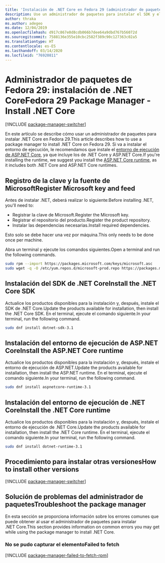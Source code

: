 ```yaml
---
title: 'Instalación de .NET Core en Fedora 29 (administrador de paquetes): .NET Core'
description: Use un administrador de paquetes para instalar el SDK y el entorno de ejecución de .NET Core en Fedora 29.
author: thraka
ms.author: adegeo
ms.date: 12/04/2019
ms.openlocfilehash: d917c867e0d8cdb066b7dee64a9dbd767b56072d
ms.sourcegitcommit: 7588136e355e10cbc2582f389c90c127363c02a5
ms.translationtype: HT
ms.contentlocale: es-ES
ms.lasthandoff: 03/14/2020
ms.locfileid: "76920811"
---
```

# <a name="fedora-29-package-manager---install-net-core"></a><span data-ttu-id="317eb-103">Administrador de paquetes de Fedora 29: instalación de .NET Core</span><span class="sxs-lookup"><span data-stu-id="317eb-103">Fedora 29 Package Manager - Install .NET Core</span></span>

[!INCLUDE [package-manager-switcher](./includes/package-manager-switcher.md)]

<span data-ttu-id="317eb-104">En este artículo se describe cómo usar un administrador de paquetes para instalar .NET Core en Fedora 29.</span><span class="sxs-lookup"><span data-stu-id="317eb-104">This article describes how to use a package manager to install .NET Core on Fedora 29.</span></span> <span data-ttu-id="317eb-105">Si va a instalar el entorno de ejecución, le recomendamos que instale el [entorno de ejecución de ASP.NET Core](#install-the-aspnet-core-runtime), ya que incluye los de .NET Core y ASP.NET Core.</span><span class="sxs-lookup"><span data-stu-id="317eb-105">If you're installing the runtime, we suggest you install the [ASP.NET Core runtime](#install-the-aspnet-core-runtime), as it includes both .NET Core and ASP.NET Core runtimes.</span></span>

## <a name="register-microsoft-key-and-feed"></a><span data-ttu-id="317eb-106">Registro de la clave y la fuente de Microsoft</span><span class="sxs-lookup"><span data-stu-id="317eb-106">Register Microsoft key and feed</span></span>

<span data-ttu-id="317eb-107">Antes de instalar .NET, deberá realizar lo siguiente:</span><span class="sxs-lookup"><span data-stu-id="317eb-107">Before installing .NET, you'll need to:</span></span>

- <span data-ttu-id="317eb-108">Registrar la clave de Microsoft.</span><span class="sxs-lookup"><span data-stu-id="317eb-108">Register the Microsoft key.</span></span>
- <span data-ttu-id="317eb-109">Registrar el repositorio del producto.</span><span class="sxs-lookup"><span data-stu-id="317eb-109">Register the product repository.</span></span>
- <span data-ttu-id="317eb-110">Instalar las dependencias necesarias.</span><span class="sxs-lookup"><span data-stu-id="317eb-110">Install required dependencies.</span></span>

<span data-ttu-id="317eb-111">Esto solo se debe hacer una vez por máquina.</span><span class="sxs-lookup"><span data-stu-id="317eb-111">This only needs to be done once per machine.</span></span>

<span data-ttu-id="317eb-112">Abra un terminal y ejecute los comandos siguientes.</span><span class="sxs-lookup"><span data-stu-id="317eb-112">Open a terminal and run the following commands.</span></span>

```bash
sudo rpm --import https://packages.microsoft.com/keys/microsoft.asc
sudo wget -q -O /etc/yum.repos.d/microsoft-prod.repo https://packages.microsoft.com/config/fedora/29/prod.repo
```

## <a name="install-the-net-core-sdk"></a><span data-ttu-id="317eb-113">Instalación del SDK de .NET Core</span><span class="sxs-lookup"><span data-stu-id="317eb-113">Install the .NET Core SDK</span></span>

<span data-ttu-id="317eb-114">Actualice los productos disponibles para la instalación y, después, instale el SDK de .NET Core.</span><span class="sxs-lookup"><span data-stu-id="317eb-114">Update the products available for installation, then install the .NET Core SDK.</span></span> <span data-ttu-id="317eb-115">En el terminal, ejecute el comando siguiente.</span><span class="sxs-lookup"><span data-stu-id="317eb-115">In your terminal, run the following command.</span></span>

```bash
sudo dnf install dotnet-sdk-3.1
```

## <a name="install-the-aspnet-core-runtime"></a><span data-ttu-id="317eb-116">Instalación del entorno de ejecución de ASP.NET Core</span><span class="sxs-lookup"><span data-stu-id="317eb-116">Install the ASP.NET Core runtime</span></span>

<span data-ttu-id="317eb-117">Actualice los productos disponibles para la instalación y, después, instale el entorno de ejecución de ASP.NET.</span><span class="sxs-lookup"><span data-stu-id="317eb-117">Update the products available for installation, then install the ASP.NET runtime.</span></span> <span data-ttu-id="317eb-118">En el terminal, ejecute el comando siguiente.</span><span class="sxs-lookup"><span data-stu-id="317eb-118">In your terminal, run the following command.</span></span>

```bash
sudo dnf install aspnetcore-runtime-3.1
```

## <a name="install-the-net-core-runtime"></a><span data-ttu-id="317eb-119">Instalación del entorno de ejecución de .NET Core</span><span class="sxs-lookup"><span data-stu-id="317eb-119">Install the .NET Core runtime</span></span>

<span data-ttu-id="317eb-120">Actualice los productos disponibles para la instalación y, después, instale el entorno de ejecución de .NET Core.</span><span class="sxs-lookup"><span data-stu-id="317eb-120">Update the products available for installation, then install the .NET Core runtime.</span></span> <span data-ttu-id="317eb-121">En el terminal, ejecute el comando siguiente.</span><span class="sxs-lookup"><span data-stu-id="317eb-121">In your terminal, run the following command.</span></span>

```bash
sudo dnf install dotnet-runtime-3.1
```

## <a name="how-to-install-other-versions"></a><span data-ttu-id="317eb-122">Procedimiento para instalar otras versiones</span><span class="sxs-lookup"><span data-stu-id="317eb-122">How to install other versions</span></span>

[!INCLUDE [package-manager-switcher](./includes/package-manager-heading-hack-pkgname.md)]

## <a name="troubleshoot-the-package-manager"></a><span data-ttu-id="317eb-123">Solución de problemas del administrador de paquetes</span><span class="sxs-lookup"><span data-stu-id="317eb-123">Troubleshoot the package manager</span></span>

<span data-ttu-id="317eb-124">En esta sección se proporciona información sobre los errores comunes que puede obtener al usar el administrador de paquetes para instalar .NET Core.</span><span class="sxs-lookup"><span data-stu-id="317eb-124">This section provides information on common errors you may get while using the package manager to install .NET Core.</span></span>

### <a name="failed-to-fetch"></a><span data-ttu-id="317eb-125">No se pudo capturar el elemento</span><span class="sxs-lookup"><span data-stu-id="317eb-125">Failed to fetch</span></span>

[!INCLUDE [package-manager-failed-to-fetch-rpm](includes/package-manager-failed-to-fetch-rpm.md)]
